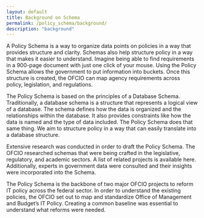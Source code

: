 ```yaml
---
layout: default
title: Background on Schema
permalink: /policy_schema/background/
description: "background"
---
```


A Policy Schema is a way to organize data points on policies in a way that provides structure and clarity. Schemas also help structure policy in a way that makes it easier to understand. Imagine being able to find requirements in a 900-page document with just one click of your mouse.  Using the Policy Schema allows the government to put information into buckets.  Once this structure is created, the OFCIO can map agency requirements across policy, legislation, and regulations.  

The Policy Schema is based on the principles of a Database Schema. Traditionally, a database schema is a structure that represents a logical view of a database. The schema defines how the data is organized and the relationships within the database. It also provides constraints like how the data is named and the type of data included.  The Policy Schema does that same thing. We aim to structure policy in a way that can easily translate into a database structure.

Extensive research was conducted in order to draft the Policy Schema.  The OFCIO researched schemas that were being crafted in the legislative, regulatory, and academic sectors. A list of related projects is available here.  Additionally, experts in government data were consulted and their insights were incorporated into the Schema.  

The Policy Schema is the backbone of two major OFCIO projects to reform IT policy across the federal sector.  In order to understand the existing policies, the OFCIO set out to map and standardize Office of Management and Budget’s IT Policy.  Creating a common baseline was essential to understand what reforms were needed.  
